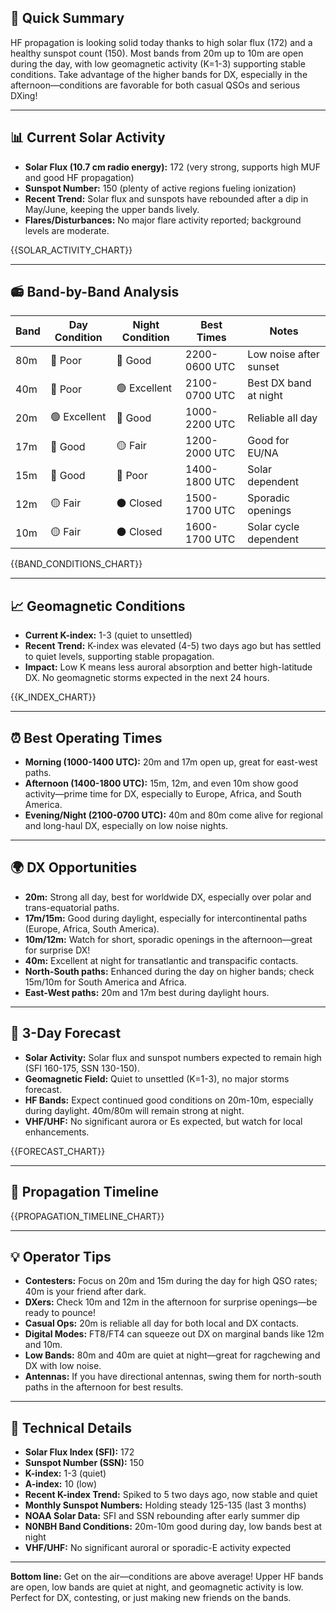 ## 🎯 Quick Summary

HF propagation is looking solid today thanks to high solar flux (172) and a healthy sunspot count (150). Most bands from 20m up to 10m are open during the day, with low geomagnetic activity (K=1-3) supporting stable conditions. Take advantage of the higher bands for DX, especially in the afternoon—conditions are favorable for both casual QSOs and serious DXing!

---

## 📊 Current Solar Activity

- **Solar Flux (10.7 cm radio energy):** 172 (very strong, supports high MUF and good HF propagation)
- **Sunspot Number:** 150 (plenty of active regions fueling ionization)
- **Recent Trend:** Solar flux and sunspots have rebounded after a dip in May/June, keeping the upper bands lively.
- **Flares/Disturbances:** No major flare activity reported; background levels are moderate.

{{SOLAR_ACTIVITY_CHART}}

---

## 📻 Band-by-Band Analysis

| Band | Day Condition | Night Condition | Best Times      | Notes                        |
|------|---------------|-----------------|-----------------|------------------------------|
| 80m  | 🔴 Poor       | 🔵 Good         | 2200-0600 UTC   | Low noise after sunset       |
| 40m  | 🔴 Poor       | 🟢 Excellent    | 2100-0700 UTC   | Best DX band at night        |
| 20m  | 🟢 Excellent  | 🔵 Good         | 1000-2200 UTC   | Reliable all day             |
| 17m  | 🔵 Good       | 🟡 Fair         | 1200-2000 UTC   | Good for EU/NA               |
| 15m  | 🔵 Good       | 🔴 Poor         | 1400-1800 UTC   | Solar dependent              |
| 12m  | 🟡 Fair       | ⚫ Closed        | 1500-1700 UTC   | Sporadic openings            |
| 10m  | 🟡 Fair       | ⚫ Closed        | 1600-1700 UTC   | Solar cycle dependent        |

{{BAND_CONDITIONS_CHART}}

---

## 📈 Geomagnetic Conditions

- **Current K-index:** 1-3 (quiet to unsettled)
- **Recent Trend:** K-index was elevated (4-5) two days ago but has settled to quiet levels, supporting stable propagation.
- **Impact:** Low K means less auroral absorption and better high-latitude DX. No geomagnetic storms expected in the next 24 hours.

{{K_INDEX_CHART}}

---

## ⏰ Best Operating Times

- **Morning (1000-1400 UTC):** 20m and 17m open up, great for east-west paths.
- **Afternoon (1400-1800 UTC):** 15m, 12m, and even 10m show good activity—prime time for DX, especially to Europe, Africa, and South America.
- **Evening/Night (2100-0700 UTC):** 40m and 80m come alive for regional and long-haul DX, especially on low noise nights.

---

## 🌍 DX Opportunities

- **20m:** Strong all day, best for worldwide DX, especially over polar and trans-equatorial paths.
- **17m/15m:** Good during daylight, especially for intercontinental paths (Europe, Africa, South America).
- **10m/12m:** Watch for short, sporadic openings in the afternoon—great for surprise DX!
- **40m:** Excellent at night for transatlantic and transpacific contacts.
- **North-South paths:** Enhanced during the day on higher bands; check 15m/10m for South America and Africa.
- **East-West paths:** 20m and 17m best during daylight hours.

---

## 🔮 3-Day Forecast

- **Solar Activity:** Solar flux and sunspot numbers expected to remain high (SFI 160-175, SSN 130-150).
- **Geomagnetic Field:** Quiet to unsettled (K=1-3), no major storms forecast.
- **HF Bands:** Expect continued good conditions on 20m-10m, especially during daylight. 40m/80m will remain strong at night.
- **VHF/UHF:** No significant aurora or Es expected, but watch for local enhancements.

{{FORECAST_CHART}}

---

## 📡 Propagation Timeline

{{PROPAGATION_TIMELINE_CHART}}

---

## 💡 Operator Tips

- **Contesters:** Focus on 20m and 15m during the day for high QSO rates; 40m is your friend after dark.
- **DXers:** Check 10m and 12m in the afternoon for surprise openings—be ready to pounce!
- **Casual Ops:** 20m is reliable all day for both local and DX contacts.
- **Digital Modes:** FT8/FT4 can squeeze out DX on marginal bands like 12m and 10m.
- **Low Bands:** 80m and 40m are quiet at night—great for ragchewing and DX with low noise.
- **Antennas:** If you have directional antennas, swing them for north-south paths in the afternoon for best results.

---

## 🔬 Technical Details

- **Solar Flux Index (SFI):** 172
- **Sunspot Number (SSN):** 150
- **K-index:** 1-3 (quiet)
- **A-index:** 10 (low)
- **Recent K-index Trend:** Spiked to 5 two days ago, now stable and quiet
- **Monthly Sunspot Numbers:** Holding steady 125-135 (last 3 months)
- **NOAA Solar Data:** SFI and SSN rebounding after early summer dip
- **N0NBH Band Conditions:** 20m-10m good during day, low bands best at night
- **VHF/UHF:** No significant auroral or sporadic-E activity expected

---

**Bottom line:** Get on the air—conditions are above average! Upper HF bands are open, low bands are quiet at night, and geomagnetic activity is low. Perfect for DX, contesting, or just making new friends on the bands.